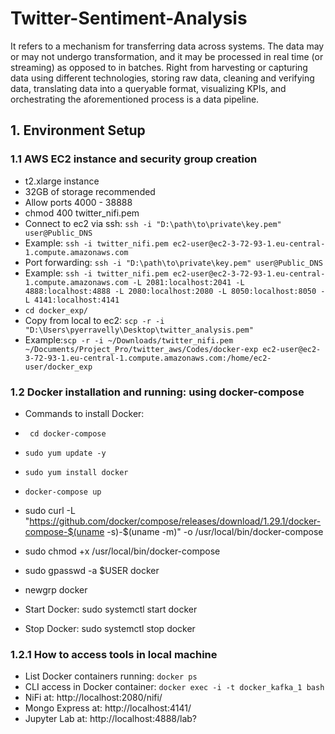 # Twitter-Sentiment-Analysis
It refers to a mechanism for transferring data across systems. The data may or may not undergo transformation, and it may be processed in real time (or streaming) as opposed to in batches. Right from harvesting or capturing data using different technologies, storing raw data, cleaning and verifying data, translating data into a queryable format, visualizing KPIs, and orchestrating the aforementioned process is a data pipeline.

## 1. Environment Setup
### 1.1 AWS EC2 instance and security group creation
- t2.xlarge instance
- 32GB of storage recommended
- Allow ports 4000 - 38888
- chmod 400 twitter_nifi.pem
- Connect to ec2 via ssh: ```ssh -i "D:\path\to\private\key.pem" user@Public_DNS```
- Example: ```ssh -i twitter_nifi.pem ec2-user@ec2-3-72-93-1.eu-central-1.compute.amazonaws.com```
- Port forwarding: ```ssh -i "D:\path\to\private\key.pem" user@Public_DNS```
- Example: ```ssh -i twitter_nifi.pem ec2-user@ec2-3-72-93-1.eu-central-1.compute.amazonaws.com -L 2081:localhost:2041 -L 4888:localhost:4888 -L 2080:localhost:2080 -L 8050:localhost:8050 -L 4141:localhost:4141```
- ```cd docker_exp/```
- Copy from local to ec2: ```scp -r -i "D:\Users\pyerravelly\Desktop\twitter_analysis.pem" ```
- Example:```scp -r -i ~/Downloads/twitter_nifi.pem ~/Documents/Project_Pro/twitter_aws/Codes/docker-exp ec2-user@ec2-3-72-93-1.eu-central-1.compute.amazonaws.com:/home/ec2-user/docker_exp```

### 1.2 Docker installation and running: using docker-compose
- Commands to install Docker:
- ``` cd docker-compose```
- ```sudo yum update -y```
- ```sudo yum install docker```
- ```docker-compose up```

- sudo curl -L "https://github.com/docker/compose/releases/download/1.29.1/docker-compose-$(uname -s)-$(uname -m)" -o /usr/local/bin/docker-compose 
- sudo chmod +x /usr/local/bin/docker-compose 
- sudo gpasswd -a $USER docker 
- newgrp docker
- Start Docker: sudo systemctl start docker
- Stop Docker: sudo systemctl stop docker

### 1.2.1 How to access tools in local machine
- List Docker containers running: ```docker ps```
- CLI access in Docker container: ```docker exec -i -t docker_kafka_1 bash```
- NiFi at: http://localhost:2080/nifi/
- Mongo Express at: http://localhost:4141/
- Jupyter Lab at: http://localhost:4888/lab?
